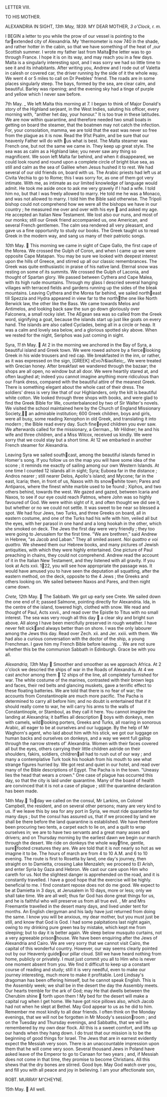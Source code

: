 ﻿LETTER VIII.

TO HIS MOTHER.

ALEXANDRIA IN SIGHT, *13th May, 1839.*  MY DEAR MOTHER, *3 o'Clock, r.  m.*

I BEGIN a letter to you while the prow of our vessel is pointing to the farextended city of Alexandria.  My 'thermometer is now 740 in the shade, and rather hotter in the cabin, so that we have something of the heat of ,our Scottish summer.  I wrote my father last from Maltathe letter was to go through France.  I hope it is on its way, and may reach you in a few days.  Malta is a singularly interesting spot, and I was sorry we had so little time to see it and its inhabitants.  After writing you, Andrew and I rode out of Valetta in calesh or covered car, the driver running by the side of it the whole way.  We went 4 or 5 miles to call on Dr Peebles' friend.  The roads are in some places singularly steep.  The bays, formed by the sea, are clear calm, and beautiful.  Barley was ripening; and the evening sky had a tinge of purple and yellow which I never saw before.

7th May.  \_ We left Malta this morning at 7.  I began to think of Major Donald's story of the Highland serjeant, in the West Indies, saluting his officer, every morning with, "anither het day, your honour." It is too true in these latitudes.  We are now within quarantine, and therefore needed two small boats in getting on board the steamer, that the boatmen may not catch the infection.  For, your consolation, mamma, we are told that the east was never so free from the plague as it is now.  Read the 91st Psalm, and be sure that our heavenly Father will do with us what is best.  The Malta steamer was French one, but not the same we came in.  They keep up great style.  The sea was as calm as a Highland lake; you never saw any thing so magnificent.  We soon left Malta far behind, and when it disappeared, we could look round and round upon a complete circle of bright blue sea, as still and calm as the sea of Galilee when Jesus hushed it to rest.  We had several of our old friends on, board with us.  The Arabic priests had left us at Civita Vechia to go to Rome; this I was sorry for, as one of them got very intimate.  With me, as intimate as our limited knowledge of language would admit.  He took me aside once to ask me very gravely if I had a wife.  I told him no, but that I was freely allowed to marry.  He told me he was a Monaco, and was not allowed to marry.  I told him the Bible said otherwise.  The Tripoli bishop could not comprehend how we were all the bishops we have in our country ; he measured me over and over with his eye  and asked my age.  He accepted an Italian New Testament.  We lost also our nuns, and most of our monks; still our Greek friend accompanied us, one American, and several French gentlemen.  The calm sea rendered all very pleasant, and gave us a fine opportunity to study our books.  The Greek taught us to read Greek in the modern way, and sang us many of their patriotic songs.

*10th* May.   This morning we came in sight of Cape Gallo, the first cape of the Morea.  We crossed the Gulph of Coron, and when I came up we were opposite Cape Matapan.  You may be sure we looked with deepest interest upon the hills of Greece, and stirred up all our classic remembrances.  The Greek was quite enthusiastic in praise of his native land.  Eternal snow was resting on some of its summits.  We crossed the Gulph of Laconia, and thought of Spartan glory.  We passed between Cythera and Cape Malea, with its high rude mountains.  Through my glass I descried several hanging villages with terraced fields and gardens running up the sides of the bleak mountains.  Leaving Cythera and the Morea far behind, we sailed northeast till Spezzia and Hydra appeared in view far to the norththe one like North Berwick law, the other like the Bass.  We came towards Melos and Antimelos, and looking back saw the sun go down gloriously over Falconera, a small rocky islet.  The AEgean sea was so called from the Greek word, signifying a goat, because the islands start up just like goats on every hand.  The islands are also called Cyclades, being all in a circle or heap.  It was a calm and lovely sea below, and a glorious spotted sky above.  When we rested for the night, Seriphos was just coming in sight.

Syra, *11 th* May.   At 2 in the morning we anchored in the Bay of Syra, a beautiful island and Greek town.  We were rowed ashore by a fiercelooking Greek in his wide trousers and red cap.  We breakfasted in the inn, or rather, as it was expressed on the sign, [GREEK] xEvo7r&iaoXeio;,.  We were treated with Grecian honey.  After breakfast we wandered through the bazaar; the shops are all open, no window but all door.  We were heartily stared at, and often laughed at; indeed you cannot imagine anything more ridiculous than our Frank dress, compared with the beautiful attire of the meanest Greek.  There is something elegant about the whole cast of their dress.  The soldiers' dress is very like that of our Highlanders, only the kilt is beautiful white cotton.  We looked through three shops with books, and were glad to find the Greek Bible for We, counterbalanced by two of Sir Walter's novels.  We visited the school maintained here by the Church of England Missionary Society, an admirable institution; 600 Greek children, boys and girls, were all busy, some reading Xenophon in old Greek, and translating it into modern ; the Bible read every day.  Such fineeyed children you ever saw.  We afterwards called for the missionary, a German.,.  Mr Hildner; he and his wife and three children, and a Miss Wilcox, received us kindly.  We were sorry that we could stay but a short time.  At 12 we embarked in another French steamer for Alexandria.

Leaving Syra we sailed southcast, among the beautiful islands famed in Homer's song.  If you follow us on the map you will have some idea of the scone ; it reminds me exactly of sailing among our own Western Islands.  At one time I counted 12 islands all in sight; Syra; Euboea far in the distance ; Andros nearer ; still nearer Delos, Apollo's island; and Mycone; far in the east, Icaria; then, in front of us, Naxos with its snowwhite town; Pares and Antiparos, where the finest white marble used to be found ; Xiphos, and two others behind, towards the west.  We gazed and gazed, between Icaria and Naxos, to see if our eye could reach Patmos, where John was so highly favoured of God.  We were within sight of it, and often thought we did see it, but whether or no we could not settle.  It was sweet to be near so blessed a spot.  We had four Jews, two Turks, and three Greeks on board, all in eastern costume, and one of the Turks had his wife with him, veiled all but the eyes, with her parasol in one hand and a long hookah in the other, which she smoked on deck.  The Jews the first day were very friendly ; they too were going to Jerusalem for the first time.  "We are brethren," said Andrew in Hebrew, "as Jacob and Laban." They all smiled assent.  *Noi quattro e voi quattro.*  We shewed them our Hebrew books, and many pictures of Jewish antiquities, with which they were highly entertained.  One picture of Paul preaching in chains, they could not comprehend.  Andrew read the account of it in the Italian New Testament, and they listened with all gravity.  If you look at Acts xxii.  122, you will see how appropriate the passage was.  It would have amused you to have seen the deputation all squatting, after the eastern method, on the deck, opposite to the 4 Jews ; the Greeks and others looking on.  We sailed between Naxos and Pares, and then night came down.

*Crete,* 12th May.  The Sabbath.  We got up early see Crete.  We sailed down the one end of it; passed Salmone, pointing directly for Alexandria.  Ida, in the centre of the island, towered high, clothed with snow.  We read and thought of Paul, Acts xxvii., and read over the Epistle to Titus with no small interest.  The sea was very rough all this day  a clear sky and bright sun above.  All along I have been mercifully preserved in rough weather.  I have never felt sickand always better than on shore.  I was the only labourer among the Jews this day.  Read over Zech.  xii.  and Jer.  xxiii.  with them.  We had also a curious conversation with the doctor of the ship, a young Frenchman.  I gave him my French Bible before leaving.  ..  We are not sure whether this be the communion Sabbath in Edinburgh.  Grace be with you all.

*Alexandria, 13th* May  Smoother and smoother as we approach Africa.  At 2 o'clock we descried the ships of war in the Roads of Alexandria.  At 4 we cast anchor among them  12 ships of the line, all completely furnished for war.  The white costume of the marines, contrasted with their brown legs and faces, their red belts and glancing muskets, gave a terrific effect to these floating batteries.  We are told that there is no fear of war; the accounts from Constantinople are much more pacific.  The Pacha is determined to carry all before him; and no doubt is entertained that if it should really come to war, he will carry his arms to the walls of Constantinople, or Stamboul, as they call it here.  You cannot imagine the landing at Alexandria; it baffles all description  boys with donkeys, men with camels, wildlooking porters, Greeks and Turks, all roaring in sonorous Arabic, all eager to be at ourselves and our luggage.  By the help of Mr Waghorn's agent, who laid about him with his stick, we got our luggage on human backs and ourselves on donkeys, and a way we went full gallop through the narrow streets of' Alexandria.  Women with their faces covered all but the eyes, others carrying their little children astride on their shoulders, fakirs, soldiers, childrenall had to rush out of our way ; and many a contemplative Turk took his hookah from his mouth to see what strange figures hurried by.  We got rest and quiet in our hotel, and read over many of the Bible descriptions of Egypt.  The Pacha is in the town.  "Uneasy lies the head that wears a crown." One case of plague has occurred this day, so that the city is laid under quarantine.  Many of the board of health are convinced that it is not a case of plague ; still the quarantine declaration has been made.

14th May. Today we called on the consul, Mr Larkins, on Colonel Campbell, the resident, and on several other persons; many are very kind to us.  If we leave this by sea for any port in Syria, we must ride quarantine for many days ; but the consul has assured us, that if we proceed by land we shall be there before the land quarantine is established.  We have therefore been procuring two tents, a carpet each to lie on, and a quilt to wrap ourselves in; we are to have two servants and a great many asses and drivers; and on Thursday morning by the earliest dawn we begin our march through the desert.  We ride on donkeys the whole wayfine, gentle, surefooted creatures they are.  We are told that it is not nearly so hot as we imagine it to be.  The hours of march are from 4 to 10 A.M.  and 6 to 10 evening.  The route is first to Rosetta by land, one day's journey, then straight on to Damietta, crossing Lake Menzaleh; we proceed to El Arish, and enter Syria by Gaza and Hebron.  We cast our care upon Him who careth for us.  Not the slightest danger is apprehended on the road, and it is constantly travelled.  I have a good hope that the exercise will be highly.  beneficial to me.  I find constant repose does not do me good.  We expect to be at Damietta in 3 days, at Jerusalem in 10 days, more or less; only we shall take time.  We are all well; thus far God has done great things for us, and he is faithful who will preserve us from all true evil.  , Mr and Mrs Freemantle travelled in the desert many days, and lived under tent for months.  An English clergyman and his lady have just returned from doing the same.  I know you will be anxious, my dear mother, but you must just be still, and know that God is God.  I had some palpitations last night again, owing to my drinking pure green tea by mistake, which kept me from sleeping; but to day it is better again.  We sleep below musquito curtains, not a very agreeable prisonhouse.  We have been enquiring after the Jews of Alexandria and Cairo.  We are very sorry that we cannot visit Cairo, the capital of this wonderful country.  However, our way seems clearly pointed out by our Heavenly guideour pillar cloud.  Still we have heard nothing from home, publicly or privately.  I must just commit you all to Him who is never one moment absent from you.  We find it difficult to keep up a constant course of reading and study; still it is very needful, even to make our journey interesting, much more to make it profitable.  Lord Lindsay's dragoman has been offering himself, but he cannot speak English.  This is the Assembly week; we shall be in the desert the day the Assembly meets.  Our hearts tremble for the ark of God; may He that dwells between the Cherubim shine  forth upon them !  My bed for the desert will make a capital rug when I get home.  We have got nice pillows also, which Jacob had not when he slept at Bethel.  May God appear to us as he did to him.  Remember me most kindly to all dear friends.  I often think on the Monday evenings, that we will not be forgotten in Mr Moody's sessionroom ; and on the Tuesday and Thursday evenings, and Sabbaths, that we will be remembered by my own dear flock.  All this is a sweet comfort, and lifts up our hands when they hang down.  I do trust that our mission is to be the beginning of good things for Israel.  The Jews that are in earnest evidently expect the Messiah very soon.  There is an unaccountable impression upon them that he will come very soon.  Several thousand Jews in Poland have asked leave of the Emperor to go to Canaan for two years ; and, if Messiah does not come in that time, they promise to become Christians.  All this shews that the dry bones are stirred.  Good bye.  May God watch over you, and fill you with all peace and joy in believing.  I am your affectionate son,

ROBT.  MURRAY M'CHEYNE.

15th May.   All well.
